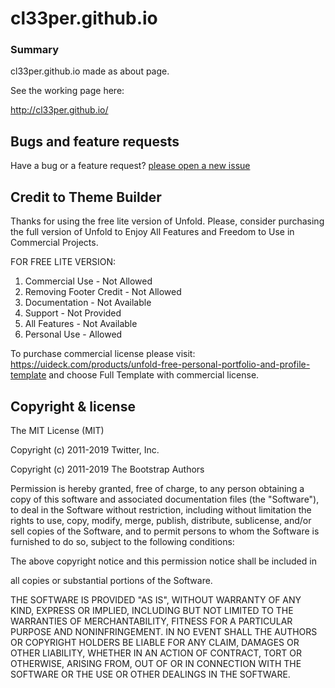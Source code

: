 
# cl33per.github.io

  

### Summary

cl33per.github.io made as about page. 

See the working page here:

http://cl33per.github.io/

  

## Bugs and feature requests

Have a bug or a feature request? [please open a new issue](https://github.com/cl33per/cl33per.github.io/issues/new)

## Credit to Theme Builder

Thanks for using the free lite version of Unfold. Please, consider purchasing the full version of Unfold to Enjoy All Features and Freedom to Use in Commercial Projects.

FOR FREE LITE VERSION:
1. Commercial Use - Not Allowed
2. Removing Footer Credit - Not Allowed
3. Documentation - Not Available
4. Support - Not Provided
5. All Features - Not Available
6. Personal Use - Allowed

To purchase commercial license please visit: https://uideck.com/products/unfold-free-personal-portfolio-and-profile-template and choose Full Template with commercial license.


## Copyright & license



The MIT License (MIT)


Copyright (c) 2011-2019 Twitter, Inc.

Copyright (c) 2011-2019 The Bootstrap Authors


Permission is hereby granted, free of charge, to any person obtaining a copy of this software and associated documentation files (the "Software"), to deal in the Software without restriction, including without limitation the rights to use, copy, modify, merge, publish, distribute, sublicense, and/or sell copies of the Software, and to permit persons to whom the Software is furnished to do so, subject to the following conditions:


The above copyright notice and this permission notice shall be included in

all copies or substantial portions of the Software.


THE SOFTWARE IS PROVIDED "AS IS", WITHOUT WARRANTY OF ANY KIND, EXPRESS OR IMPLIED, INCLUDING BUT NOT LIMITED TO THE WARRANTIES OF MERCHANTABILITY, FITNESS FOR A PARTICULAR PURPOSE AND NONINFRINGEMENT. IN NO EVENT SHALL THE AUTHORS OR COPYRIGHT HOLDERS BE LIABLE FOR ANY CLAIM, DAMAGES OR OTHER LIABILITY, WHETHER IN AN ACTION OF CONTRACT, TORT OR OTHERWISE, ARISING FROM, OUT OF OR IN CONNECTION WITH THE SOFTWARE OR THE USE OR OTHER DEALINGS IN THE SOFTWARE.